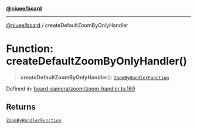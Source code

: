 [**@niuee/board**](../README.md)

***

[@niuee/board](../globals.md) / createDefaultZoomByOnlyHandler

# Function: createDefaultZoomByOnlyHandler()

> **createDefaultZoomByOnlyHandler**(): [`ZoomByHandlerFunction`](../type-aliases/ZoomByHandlerFunction.md)

Defined in: [board-camera/zoom/zoom-handler.ts:169](https://github.com/niuee/board/blob/a0a1179721d4f4b943b6a9bc156753ac9737e502/src/board-camera/zoom/zoom-handler.ts#L169)

## Returns

[`ZoomByHandlerFunction`](../type-aliases/ZoomByHandlerFunction.md)
